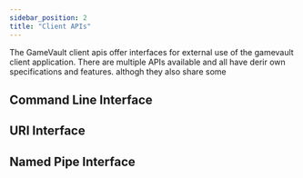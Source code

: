 ```yaml
---
sidebar_position: 2
title: "Client APIs"
---
```


The GameVault client apis offer interfaces for external use of the gamevault client application. There are multiple APIs available and all have derir own specifications and features. althogh they also share some

## Command Line Interface

## URI Interface

## Named Pipe Interface
